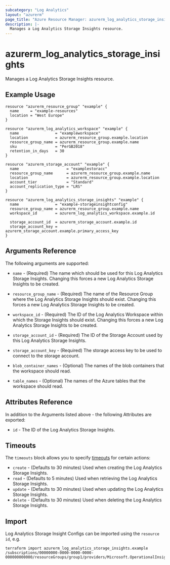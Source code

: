 ```yaml
---
subcategory: "Log Analytics"
layout: "azurerm"
page_title: "Azure Resource Manager: azurerm_log_analytics_storage_insights"
description: |-
  Manages a Log Analytics Storage Insights resource.
---
```


# azurerm_log_analytics_storage_insights

Manages a Log Analytics Storage Insights resource.

## Example Usage

```hcl
resource "azurerm_resource_group" "example" {
  name     = "example-resources"
  location = "West Europe"
}

resource "azurerm_log_analytics_workspace" "example" {
  name                = "exampleworkspace"
  location            = azurerm_resource_group.example.location
  resource_group_name = azurerm_resource_group.example.name
  sku                 = "PerGB2018"
  retention_in_days   = 30
}

resource "azurerm_storage_account" "example" {
  name                     = "examplestoracc"
  resource_group_name      = azurerm_resource_group.example.name
  location                 = azurerm_resource_group.example.location
  account_tier             = "Standard"
  account_replication_type = "LRS"
}

resource "azurerm_log_analytics_storage_insights" "example" {
  name                = "example-storageinsightconfig"
  resource_group_name = azurerm_resource_group.example.name
  workspace_id        = azurerm_log_analytics_workspace.example.id

  storage_account_id  = azurerm_storage_account.example.id
  storage_account_key = azurerm_storage_account.example.primary_access_key
}
```

## Arguments Reference

The following arguments are supported:

* `name` - (Required) The name which should be used for this Log Analytics Storage Insights. Changing this forces a new Log Analytics Storage Insights to be created.

* `resource_group_name` - (Required) The name of the Resource Group where the Log Analytics Storage Insights should exist. Changing this forces a new Log Analytics Storage Insights to be created.

* `workspace_id` - (Required) The ID of the Log Analytics Workspace within which the Storage Insights should exist. Changing this forces a new Log Analytics Storage Insights to be created.

* `storage_account_id` - (Required) The ID of the Storage Account used by this Log Analytics Storage Insights.

* `storage_account_key` - (Required) The storage access key to be used to connect to the storage account.

* `blob_container_names` - (Optional) The names of the blob containers that the workspace should read.

* `table_names` - (Optional) The names of the Azure tables that the workspace should read.

## Attributes Reference

In addition to the Arguments listed above - the following Attributes are exported:

* `id` - The ID of the Log Analytics Storage Insights.

## Timeouts

The `timeouts` block allows you to specify [timeouts](https://www.terraform.io/language/resources/syntax#operation-timeouts) for certain actions:

* `create` - (Defaults to 30 minutes) Used when creating the Log Analytics Storage Insights.
* `read` - (Defaults to 5 minutes) Used when retrieving the Log Analytics Storage Insights.
* `update` - (Defaults to 30 minutes) Used when updating the Log Analytics Storage Insights.
* `delete` - (Defaults to 30 minutes) Used when deleting the Log Analytics Storage Insights.

## Import

Log Analytics Storage Insight Configs can be imported using the `resource id`, e.g.

```shell
terraform import azurerm_log_analytics_storage_insights.example /subscriptions/00000000-0000-0000-0000-000000000000/resourceGroups/group1/providers/Microsoft.OperationalInsights/workspaces/workspace1/storageInsightConfigs/storageInsight1
```
